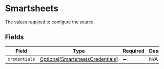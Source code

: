 # Smartsheets

The values required to configure the source.


## Fields

| Field                                                                             | Type                                                                              | Required                                                                          | Description                                                                       |
| --------------------------------------------------------------------------------- | --------------------------------------------------------------------------------- | --------------------------------------------------------------------------------- | --------------------------------------------------------------------------------- |
| `credentials`                                                                     | [Optional[SmartsheetsCredentials]](../../models/shared/smartsheetscredentials.md) | :heavy_minus_sign:                                                                | N/A                                                                               |